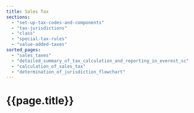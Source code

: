 ```yaml
---
title: Sales Tax
sections:
  - "set-up-tax-codes-and-components"
  - "tax-jurisdictions"
  - "class"
  - "special-tax-rules"
  - "value-added-taxes"
sorted_pages:
  - "sales_taxes"
  - "detailed_summary_of_tax_calculation_and_reporting_in_everest_sc"
  - "calculation_of_sales_tax"
  - "determination_of_jurisdiction_flowchart"
---
```

# {{page.title}}
